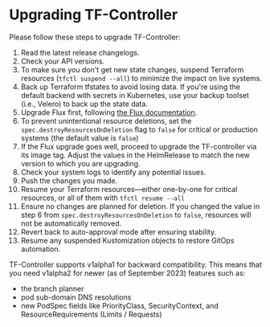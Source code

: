 # Upgrading TF-Controller

Please follow these steps to upgrade TF-Controller:

1. Read the latest release changelogs.
2. Check your API versions.
3. To make sure you don't get new state changes, suspend Terraform resources (`tfctl suspend --all`) to minimize the impact on live systems.
4. Back up Terraform tfstates to avoid losing data. If you're using the default backend with secrets in Kubernetes, use your backup toolset (i.e., Velero) to back up the state data.
5. Upgrade Flux first, following [the Flux documentation](https://fluxcd.io/flux/installation/upgrade/).
6. To prevent unintentional resource deletions, set the `spec.destroyResourcesOnDeletion` flag to `false` for critical or production systems (the default value is `false`)
7. If the Flux upgrade goes well, proceed to upgrade the TF-controller via its image tag. Adjust the values in the HelmRelease to match the new version to which you are upgrading.
8. Check your system logs to identify any potential issues.
9. Push the changes you made.
10. Resume your Terraform resources—either one-by-one for critical resources, or all of them with `tfctl resume --all`
11. Ensure no changes are planned for deletion. If you changed the value in step 6 from `spec.destroyResourcesOnDeletion` to `false`, resources will not be automatically removed.
12. Revert back to auto-approval mode after ensuring stability.
13. Resume any suspended Kustomization objects to restore GitOps automation.

TF-Controller supports v1alpha1 for backward compatibility. This means that you need v1alpha2 for newer (as of September 2023) features such as:
- the branch planner
- pod sub-domain DNS resolutions
- new PodSpec fields like PriorityClass, SecurityContext, and ResourceRequirements (Limits / Requests)
